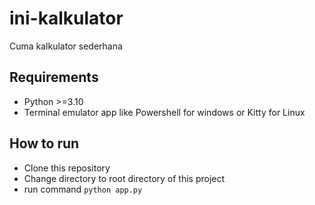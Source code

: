 # ini-kalkulator
 Cuma kalkulator sederhana

## Requirements
-  Python >=3.10
-  Terminal emulator app like Powershell for windows or Kitty for Linux

## How to run
- Clone this repository
- Change directory to root directory of this project
- run command `python app.py`
